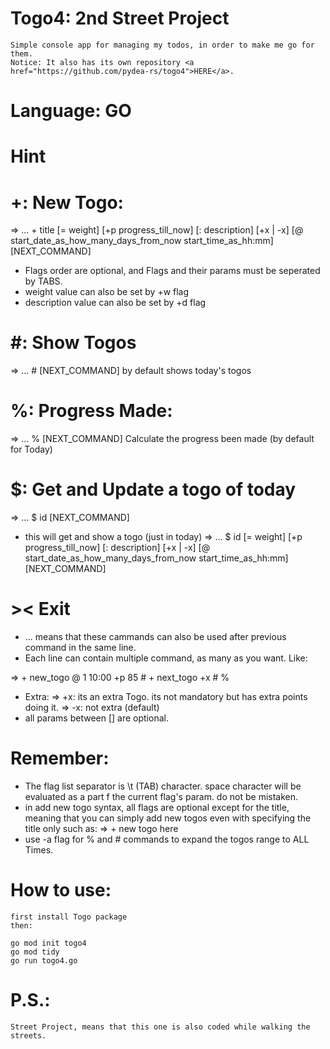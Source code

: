 # Togo4: 2nd Street Project
    Simple console app for managing my todos, in order to make me go for them.
    Notice: It also has its own repository <a href="https://github.com/pydea-rs/togo4">HERE</a>.
# Language: GO

# Hint
# +: New Togo:
=> ... +   title   [=  weight]    [+p   progress_till_now]   [:   description]    [+x | -x]   [@  start_date_as_how_many_days_from_now    start_time_as_hh:mm]    [NEXT_COMMAND]

*   Flags order are optional, and Flags and their params must be seperated by TABS.
*   weight value can also be set by +w flag
*   description value can also be set by +d flag
# #: Show Togos
=> ...	#	[NEXT_COMMAND]
    by default shows today's togos
# %: Progress Made:
=> ...	%	[NEXT_COMMAND]
    Calculate the progress been made (by default for Today)

# $: Get and Update a togo of today
=> ... $	id	[NEXT_COMMAND]
*	this will get and show a togo (just in today)
=> ... $	id	[=  weight]    [+p   progress_till_now]   [:   description]    [+x | -x]   [@  start_date_as_how_many_days_from_now    start_time_as_hh:mm]    [NEXT_COMMAND]
# ><    Exit

*   ... means that these cammands can also be used after previous command in the same line.
*   Each line can contain multiple command, as many as you want. Like:

=>   +   new_togo    @   1   10:00   +p  85  #  +   next_togo   +x  #   %

*   Extra:
=>        +x: its an extra Togo. its not mandatory but has extra points doing it.
=>        -x: not extra (default)
*   all params between [] are optional.

# Remember:
*   The flag list separator is \t (TAB) character. space character will be evaluated as a part f the current flag's param. do not be mistaken.
*   in add new togo syntax, all flags are optional except for the title, meaning that you can simply add new togos even with specifying the title only such as:
=>  +   new togo here
*   use -a flag for % and # commands to expand the togos range to ALL Times.
# How to use:
    first install Togo package
    then:

    go mod init togo4
    go mod tidy
    go run togo4.go
    
# P.S.:
	Street Project, means that this one is also coded while walking the streets.
